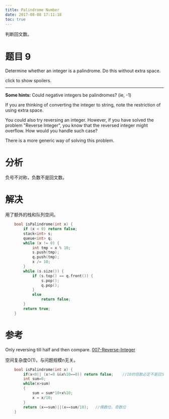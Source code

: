 ```yaml
---
title: Palindrome Number
date: 2017-08-08 17:11:18
toc: true
---
```

判断回文数。<!--more-->

# 题目 9 
Determine whether an integer is a palindrome. Do this without extra space.

click to show spoilers.

***

**Some hints:**
Could negative integers be palindromes? (ie, -1)

If you are thinking of converting the integer to string, note the restriction of using extra space.

You could also try reversing an integer. However, if you have solved the problem "Reverse Integer", you know that the reversed integer might overflow. How would you handle such case?

There is a more generic way of solving this problem.

# 分析

负号不对称，负数不是回文数。

# 解决

用了额外的栈和队列空间。

```cpp
    bool isPalindrome(int x) {
        if (x < 0) return false;
        stack<int> s;
        queue<int> q;
        while (x != 0) {
            int tmp = x % 10;
            s.push(tmp);
            q.push(tmp);
            x /= 10;
        }
        while (s.size()) {
            if (s.top() == q.front()) {
                s.pop();
                q.pop();
            }
            else
                return false;
        }
        return true;
    }
```

# 参考

Only reversing till half and then compare. [007-Reverse-Integer](http://wuxinju.top/2017/08/03/Reverse-Integer/)

空间复杂度O(1)，与问题规模n无关。

```cpp
    bool isPalindrome(int x) {
        if(x<0|| (x!=0 &&x%10==0)) return false;    //10的倍数必定不是回文数
        int sum=0;
        while(x>sum)
        {
            sum = sum*10+x%10;
            x = x/10;
        }
        return (x==sum)||(x==sum/10);   //偶数位、奇数位
    }
```